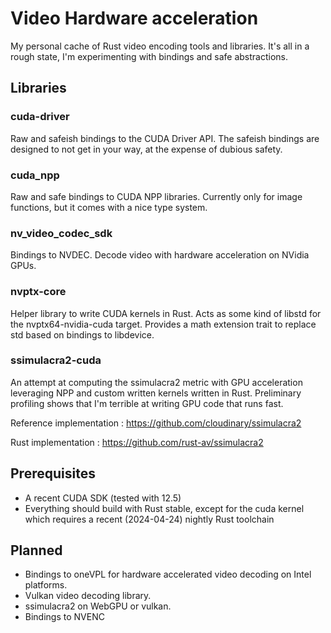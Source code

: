 # Video Hardware acceleration

My personal cache of Rust video encoding tools and libraries. It's all in a rough state, I'm experimenting with bindings
and safe abstractions.

## Libraries

### cuda-driver

Raw and safeish bindings to the CUDA Driver API. The safeish bindings are designed to not get in your way, at the
expense of dubious safety.

### cuda_npp

Raw and safe bindings to CUDA NPP libraries. Currently only for image functions, but it comes with a nice type system.

### nv_video_codec_sdk

Bindings to NVDEC. Decode video with hardware acceleration on NVidia GPUs.

### nvptx-core

Helper library to write CUDA kernels in Rust. Acts as some kind of libstd for the nvptx64-nvidia-cuda target. Provides a
math extension trait to replace std based on bindings to libdevice.

### ssimulacra2-cuda

An attempt at computing the ssimulacra2 metric with GPU acceleration leveraging NPP and custom written kernels written
in Rust.
Preliminary profiling shows that I'm terrible at writing GPU code that runs fast.

Reference implementation : https://github.com/cloudinary/ssimulacra2

Rust implementation : https://github.com/rust-av/ssimulacra2

## Prerequisites

- A recent CUDA SDK (tested with 12.5)
- Everything should build with Rust stable, except for the cuda kernel which requires a recent (2024-04-24) nightly Rust
  toolchain

## Planned

- Bindings to oneVPL for hardware accelerated video decoding on Intel platforms.
- Vulkan video decoding library.
- ssimulacra2 on WebGPU or vulkan.
- Bindings to NVENC
